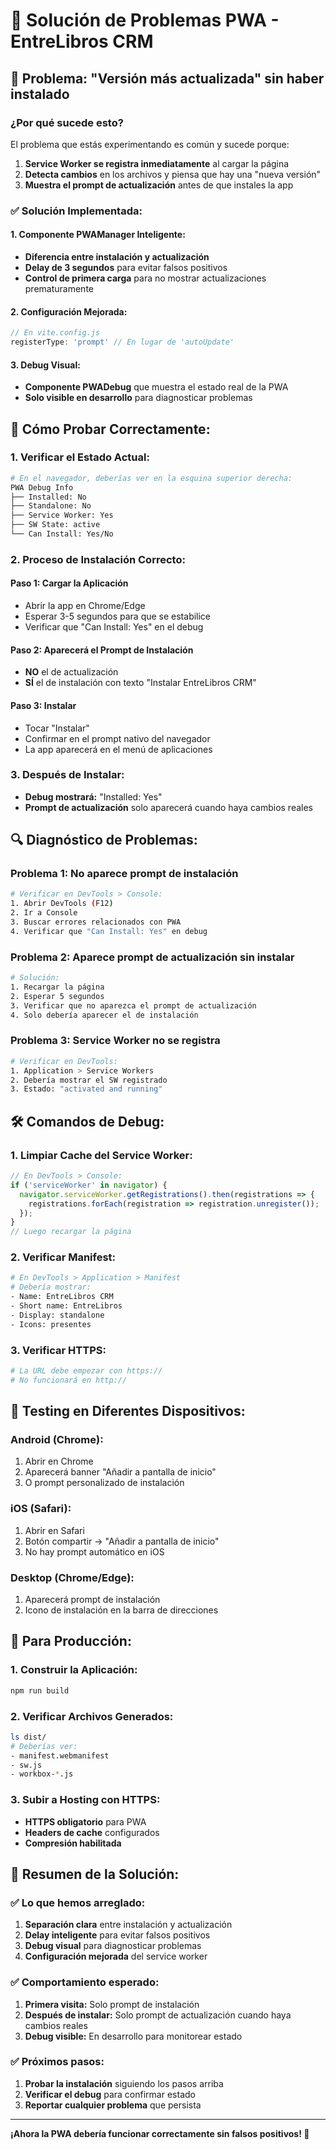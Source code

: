 # 🔧 Solución de Problemas PWA - EntreLibros CRM

## 🚨 **Problema: "Versión más actualizada" sin haber instalado**

### **¿Por qué sucede esto?**

El problema que estás experimentando es común y sucede porque:

1. **Service Worker se registra inmediatamente** al cargar la página
2. **Detecta cambios** en los archivos y piensa que hay una "nueva versión"
3. **Muestra el prompt de actualización** antes de que instales la app

### **✅ Solución Implementada:**

#### **1. Componente PWAManager Inteligente:**
- **Diferencia entre instalación y actualización**
- **Delay de 3 segundos** para evitar falsos positivos
- **Control de primera carga** para no mostrar actualizaciones prematuramente

#### **2. Configuración Mejorada:**
```javascript
// En vite.config.js
registerType: 'prompt' // En lugar de 'autoUpdate'
```

#### **3. Debug Visual:**
- **Componente PWADebug** que muestra el estado real de la PWA
- **Solo visible en desarrollo** para diagnosticar problemas

## 🧪 **Cómo Probar Correctamente:**

### **1. Verificar el Estado Actual:**
```bash
# En el navegador, deberías ver en la esquina superior derecha:
PWA Debug Info
├── Installed: No
├── Standalone: No  
├── Service Worker: Yes
├── SW State: active
└── Can Install: Yes/No
```

### **2. Proceso de Instalación Correcto:**

#### **Paso 1: Cargar la Aplicación**
- Abrir la app en Chrome/Edge
- Esperar 3-5 segundos para que se estabilice
- Verificar que "Can Install: Yes" en el debug

#### **Paso 2: Aparecerá el Prompt de Instalación**
- **NO** el de actualización
- **SÍ** el de instalación con texto "Instalar EntreLibros CRM"

#### **Paso 3: Instalar**
- Tocar "Instalar"
- Confirmar en el prompt nativo del navegador
- La app aparecerá en el menú de aplicaciones

### **3. Después de Instalar:**
- **Debug mostrará:** "Installed: Yes"
- **Prompt de actualización** solo aparecerá cuando haya cambios reales

## 🔍 **Diagnóstico de Problemas:**

### **Problema 1: No aparece prompt de instalación**
```bash
# Verificar en DevTools > Console:
1. Abrir DevTools (F12)
2. Ir a Console
3. Buscar errores relacionados con PWA
4. Verificar que "Can Install: Yes" en debug
```

### **Problema 2: Aparece prompt de actualización sin instalar**
```bash
# Solución:
1. Recargar la página
2. Esperar 5 segundos
3. Verificar que no aparezca el prompt de actualización
4. Solo debería aparecer el de instalación
```

### **Problema 3: Service Worker no se registra**
```bash
# Verificar en DevTools:
1. Application > Service Workers
2. Debería mostrar el SW registrado
3. Estado: "activated and running"
```

## 🛠️ **Comandos de Debug:**

### **1. Limpiar Cache del Service Worker:**
```javascript
// En DevTools > Console:
if ('serviceWorker' in navigator) {
  navigator.serviceWorker.getRegistrations().then(registrations => {
    registrations.forEach(registration => registration.unregister());
  });
}
// Luego recargar la página
```

### **2. Verificar Manifest:**
```bash
# En DevTools > Application > Manifest
# Debería mostrar:
- Name: EntreLibros CRM
- Short name: EntreLibros
- Display: standalone
- Icons: presentes
```

### **3. Verificar HTTPS:**
```bash
# La URL debe empezar con https://
# No funcionará en http://
```

## 📱 **Testing en Diferentes Dispositivos:**

### **Android (Chrome):**
1. Abrir en Chrome
2. Aparecerá banner "Añadir a pantalla de inicio"
3. O prompt personalizado de instalación

### **iOS (Safari):**
1. Abrir en Safari
2. Botón compartir → "Añadir a pantalla de inicio"
3. No hay prompt automático en iOS

### **Desktop (Chrome/Edge):**
1. Aparecerá prompt de instalación
2. Icono de instalación en la barra de direcciones

## 🚀 **Para Producción:**

### **1. Construir la Aplicación:**
```bash
npm run build
```

### **2. Verificar Archivos Generados:**
```bash
ls dist/
# Deberías ver:
- manifest.webmanifest
- sw.js
- workbox-*.js
```

### **3. Subir a Hosting con HTTPS:**
- **HTTPS obligatorio** para PWA
- **Headers de cache** configurados
- **Compresión habilitada**

## 🎯 **Resumen de la Solución:**

### **✅ Lo que hemos arreglado:**
1. **Separación clara** entre instalación y actualización
2. **Delay inteligente** para evitar falsos positivos
3. **Debug visual** para diagnosticar problemas
4. **Configuración mejorada** del service worker

### **✅ Comportamiento esperado:**
1. **Primera visita:** Solo prompt de instalación
2. **Después de instalar:** Solo prompt de actualización cuando haya cambios reales
3. **Debug visible:** En desarrollo para monitorear estado

### **✅ Próximos pasos:**
1. **Probar la instalación** siguiendo los pasos arriba
2. **Verificar el debug** para confirmar estado
3. **Reportar cualquier problema** que persista

---

**¡Ahora la PWA debería funcionar correctamente sin falsos positivos! 🎉**
